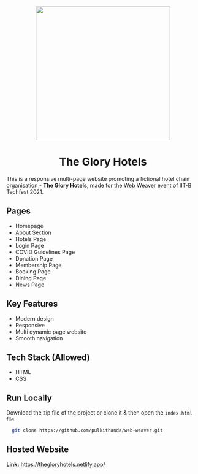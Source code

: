 <p align="center">
<img src="https://github.com/pulkithanda/web-weaver/blob/master/wireframes/assets/logo.png" alt="" width="350px"/>
</p>

<h1 align="center"> The Glory Hotels  </h1>

<p>
This is a responsive multi-page website promoting a fictional hotel chain organisation - <b>The Glory Hotels</b>, made for the Web Weaver event of IIT-B Techfest 2021.
</p>

## Pages

- Homepage
- About Section
- Hotels Page
- Login Page
- COVID Guidelines Page
- Donation Page
- Membership Page
- Booking Page
- Dining Page
- News Page

## Key Features

- Modern design
- Responsive 
- Multi dynamic page website
- Smooth navigation

## Tech Stack (Allowed)
- HTML
- CSS
  
## Run Locally

Download the zip file of the project or clone it & then open the ```index.html``` file.

```bash
  git clone https://github.com/pulkithanda/web-weaver.git
```

## Hosted Website
<b>Link:</b> https://thegloryhotels.netlify.app/


